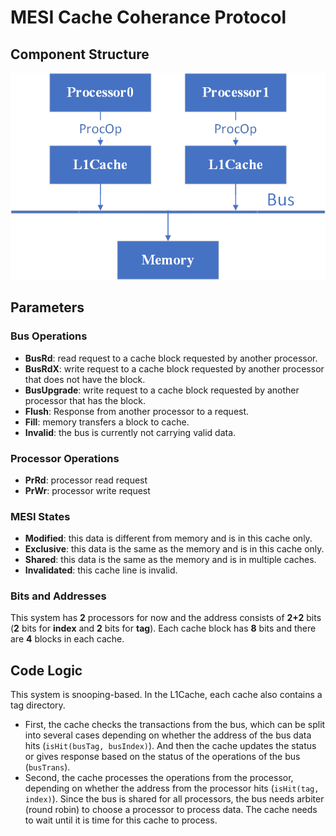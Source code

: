 # MESI Cache Coherance Protocol

## Component Structure

![1](pic/MESI.png)

## Parameters

### Bus Operations

- **BusRd**: read request to a cache block requested by another processor.
- **BusRdX**: write request to a cache block requested by another processor that does not have the block.
- **BusUpgrade**: write request to a cache block requested by another processor that has the block.
- **Flush**: Response from another processor to a request.
- **Fill**: memory transfers a block to cache.
- **Invalid**: the bus is currently not carrying valid data.

### Processor Operations

- **PrRd**: processor read request
- **PrWr**: processor write request

### MESI States

- **Modified**: this data is different from memory and is in this cache only.
- **Exclusive**: this data is the same as the memory and is in this cache only.
- **Shared**: this data is the same as the memory and is in multiple caches.
- **Invalidated**: this cache line is invalid.

### Bits and Addresses

This system has **2** processors for now and the address consists of **2+2** bits (**2** bits for **index** and **2** bits for **tag**).
Each cache block has **8** bits and there are **4** blocks in each cache.

## Code Logic

This system is snooping-based. In the L1Cache, each cache also contains a tag directory. 
- First, the cache checks the transactions from the bus, which can be split into several cases depending on whether the address of the bus data hits (`isHit(busTag, busIndex)`). And then the cache updates the status or gives response based on the status of the operations of the bus (`busTrans`).
- Second, the cache processes the operations from the processor, depending on whether the address from the processor hits (`isHit(tag, index)`). Since the bus is shared for all processors, the bus needs arbiter (round robin) to choose a processor to process data. The cache needs to wait until it is time for this cache to process.